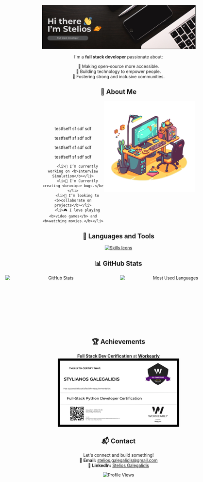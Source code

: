 <div align="center" id="user-content-toc">

<img src="assets/profile_banner.png" alt="Banner" border=1px/>

I'm a **full stack developer** passionate about:

🌟 Making open-source more accessible.  
🌟 Building technology to empower people.  
🌟 Fostering strong and inclusive communities.


## 🥐 About Me




<img src="assets/workkspace.png" alt="Workspace" align="right" width="300" />

<div style="margin-top: 100px;">
<p>testfseff sf sdf sdf</p>
<p>testfseff sf sdf sdf</p>
<p>testfseff sf sdf sdf</p>
<p>testfseff sf sdf sdf</p>
<div>

        <li>🌱 I’m currently working on <b>Interview Simulation</b></li>
        <li>🐛 I'm Currently creating <b>unique bugs.</b></li>
        <li>🤝 I’m looking to <b>collaborate on projects</b></li>
        <li>🎮 I love playing <b>video games</b> and <b>watching movies.</b></li>


## 🚀 Languages and Tools

<div style="display: flex; justify-content: center; gap: 20px; flex-wrap: wrap;">

<a href="https://skillicons.dev">
  <img src="https://skillicons.dev/icons?i=git,python,js,ts,react,nodejs,django,flask,mysql,kotlin,html,css" alt="Skills Icons" />
</a>

</div>

## 📊 GitHub Stats

<div style="display: flex; justify-content: center; gap: 10px; flex-wrap: no-wrap;">
    <img height=175 width=350 alt="GitHub Stats" src="https://github-readme-stats.vercel.app/api?username=SteliosGee&show_icons=true&count_private=true&theme=dark" />&nbsp;&nbsp;
    <img height=175 width=350 alt="Most Used Languages" src="https://github-readme-stats.vercel.app/api/top-langs/?username=SteliosGee&theme=dark" />&nbsp;&nbsp;
</div>

## 🏆 Achievements

**Full Stack Dev Cerification** at [**Workearly**](https://www.workearly.gr)
<br>
<img src="assets/w_fullStack.png" alt="Certification" width="400" />


## 📬 Contact

Let's connect and build something!  
📧 **Email:** [stelios.galegalidis@gmail.com](mailto:stelios.galegalidis@gmail.com)  
💼 **LinkedIn:** [Stelios Galegalidis](https://www.linkedin.com/in/stelios-galegalidis-59b448220/)

<img src="https://komarev.com/ghpvc/?username=SteliosGee&color=blueviolet" alt="Profile Views" />

</div>
